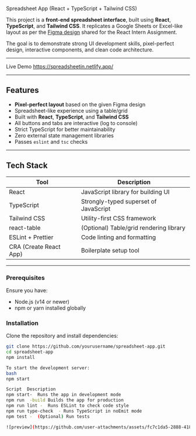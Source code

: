 Spreadsheet App (React + TypeScript + Tailwind CSS)

This project is a **front-end spreadsheet interface**, built using **React**, **TypeScript**, and **Tailwind CSS**. 
It replicates a Google Sheets or Excel-like layout as per the [Figma design](https://www.figma.com/design/3nywpu5sz45RrCmwe68QZP/Intern-Design-Assigment?node-id=2-2535&t=DJGGMt8I4fiZjoIB-1) shared for the React Intern Assignment.

The goal is to demonstrate strong UI development skills, pixel-perfect design, interactive components, and clean code architecture.

---

Live Demo
https://spreadsheetin.netlify.app/

---

## Features

- **Pixel-perfect layout** based on the given Figma design
- Spreadsheet-like experience using a table/grid
- Built with **React**, **TypeScript**, and **Tailwind CSS**
- All buttons and tabs are interactive (log to console)
- Strict TypeScript for better maintainability
- Zero external state management libraries
- Passes `eslint` and `tsc` checks

---

##  Tech Stack

| Tool           | Description                            |
|----------------|----------------------------------------|
| React          | JavaScript library for building UI     |
| TypeScript     | Strongly-typed superset of JavaScript  |
| Tailwind CSS   | Utility-first CSS framework            |
| react-table    | (Optional) Table/grid rendering library|
| ESLint + Prettier | Code linting and formatting         |
| CRA (Create React App) | Boilerplate setup tool         |

---



### Prerequisites

Ensure you have:

- Node.js (v14 or newer)
- npm or yarn installed globally

### Installation

Clone the repository and install dependencies:

```bash
git clone https://github.com/yourusername/spreadsheet-app.git
cd spreadsheet-app
npm install

To start the development server:
bash
npm start

Script	Description
npm start-	Runs the app in development mode
npm run  -build	Builds the app for production
npm run lint -	Runs ESLint to check code style
npm run type-check	- Runs TypeScript in noEmit mode
npm test -	(Optional) Run tests

![preview](https://github.com/user-attachments/assets/fc7c1da5-2888-4180-bc0e-4fd32d929ec7)


